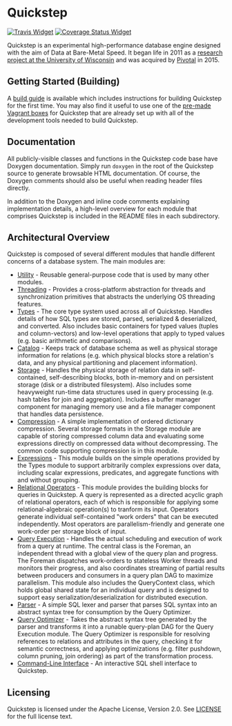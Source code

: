 # Quickstep

[![Travis Widget]][Travis] [![Coverage Status Widget]][Coverage Status]

[Travis]: https://travis-ci.org/pivotalsoftware/quickstep
[Travis Widget]: https://travis-ci.org/pivotalsoftware/quickstep.svg?branch=master
[Coverage Status]: https://coveralls.io/r/pivotalsoftware/quickstep
[Coverage Status Widget]: https://coveralls.io/repos/pivotalsoftware/quickstep/badge.svg

Quickstep is an experimental high-performance database engine designed with the
aim of Data at Bare-Metal Speed. It began life in 2011 as a
[research project at the University of Wisconsin](https://quickstep.cs.wisc.edu)
and was acquired by [Pivotal](https://pivotal.io) in 2015.

## Getting Started (Building)

A [build guide](BUILDING.md) is available which includes instructions for
building Quickstep for the first time. You may also find it useful to use one
of the [pre-made Vagrant boxes](build/vagrant) for Quickstep that are already
set up with all of the development tools needed to build Quickstep.

## Documentation

All publicly-visible classes and functions in the Quickstep code base have
Doxygen documentation. Simply run `doxygen` in the root of the Quickstep source
to generate browsable HTML documentation. Of course, the Doxygen comments
should also be useful when reading header files directly.

In addition to the Doxygen and inline code comments explaining implementation
details, a high-level overview for each module that comprises Quickstep is
included in the README files in each subdirectory.

## Architectural Overview

Quickstep is composed of several different modules that handle different
concerns of a database system. The main modules are:

* [Utility](utility) - Reusable general-purpose code that is used by many
  other modules.
* [Threading](threading) - Provides a cross-platform abstraction for threads
  and synchronization primitives that abstracts the underlying OS threading
  features.
* [Types](types) - The core type system used across all of Quickstep. Handles
  details of how SQL types are stored, parsed, serialized & deserialized, and
  converted. Also includes basic containers for typed values (tuples and
  column-vectors) and low-level operations that apply to typed values (e.g.
  basic arithmetic and comparisons).
* [Catalog](catalog) - Keeps track of database schema as well as physical
  storage information for relations (e.g. which physical blocks store a
  relation's data, and any physical partitioning and placement information).
* [Storage](storage) - Handles the physical storage of relation data in
  self-contained, self-describing blocks, both in-memory and on persistent
  storage (disk or a distributed filesystem). Also includes some heavyweight
  run-time data structures used in query processing (e.g. hash tables for join
  and aggregation). Includes a buffer manager component for managing memory
  use and a file manager component that handles data persistence.
* [Compression](compression) - A simple implementation of ordered dictionary
  compression. Several storage formats in the Storage module are capable of
  storing compressed column data and evaluating some expressions directly on
  compressed data without decompressing. The common code supporting compression
  is in this module.
* [Expressions](expressions) - This module builds on the simple operations
  provided by the Types module to support arbitrarily complex expressions over
  data, including scalar expressions, predicates, and aggregate functions with
  and without grouping.
* [Relational Operators](relational_operators) - This module provides the
  building blocks for queries in Quickstep. A query is represented as a
  directed acyclic graph of relational operators, each of which is responsible
  for applying some relational-algebraic operation(s) to tranform its input.
  Operators generate individual self-contained "work orders" that can be
  executed independently. Most operators are parallelism-friendly and generate
  one work-order per storage block of input.
* [Query Execution](query_execution) - Handles the actual scheduling and
  execution of work from a query at runtime. The central class is the Foreman,
  an independent thread with a global view of the query plan and progress. The
  Foreman dispatches work-orders to stateless Worker threads and monitors their
  progress, and also coordinates streaming of partial results between producers
  and consumers in a query plan DAG to maximize parallelism. This module also
  includes the QueryContext class, which holds global shared state for an
  individual query and is designed to support easy
  serialization/deserialization for distributed execution.
* [Parser](parser) - A simple SQL lexer and parser that parses SQL syntax into
  an abstract syntax tree for consumption by the Query Optimizer.
* [Query Optimizer](query_optimizer) - Takes the abstract syntax tree generated
  by the parser and transforms it into a runable query-plan DAG for the Query
  Execution module. The Query Optimizer is responsible for resolving references
  to relations and attributes in the query, checking it for semantic
  correctness, and applying optimizations (e.g. filter pushdown, column
  pruning, join ordering) as part of the transformation process.
* [Command-Line Interface](cli) - An interactive SQL shell interface to
  Quickstep.

## Licensing

Quickstep is licensed under the Apache License, Version 2.0. See [LICENSE](https://github.com/pivotalsoftware/quickstep/blob/master/LICENSE) for the full license text.
